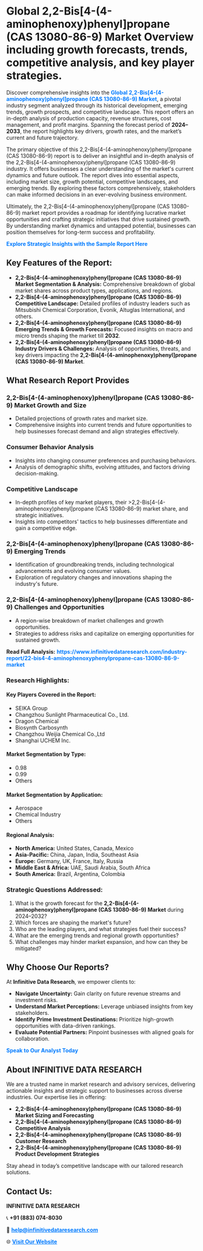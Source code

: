 <h1>Global 2,2-Bis[4-(4-aminophenoxy)phenyl]propane (CAS 13080-86-9) Market Overview including growth forecasts, trends, competitive analysis, and key player strategies.</h1>
<p>
Discover comprehensive insights into the 
<a href="https://www.infinitivedataresearch.com/industry-report/22-bis4-4-aminophenoxyphenylpropane-cas-13080-86-9-market" rel="dofollow" style="color: #007BFF; text-decoration: none;"><strong>Global 2,2-Bis[4-(4-aminophenoxy)phenyl]propane (CAS 13080-86-9) Market</strong></a>, a pivotal industry segment analyzed through its historical development, emerging trends, growth prospects, and competitive landscape. This report offers an in-depth analysis of production capacity, revenue structures, cost management, and profit margins. Spanning the forecast period of <strong>2024–2033</strong>, the report highlights key drivers, growth rates, and the market’s current and future trajectory.
</p>
<p>
The primary objective of this 2,2-Bis[4-(4-aminophenoxy)phenyl]propane (CAS 13080-86-9) report is to deliver an insightful and in-depth analysis of the 2,2-Bis[4-(4-aminophenoxy)phenyl]propane (CAS 13080-86-9) industry. It offers businesses a clear understanding of the market's current dynamics and future outlook. The report dives into essential aspects, including market size, growth potential, competitive landscapes, and emerging trends. By exploring these factors comprehensively, stakeholders can make informed decisions in an ever-evolving business environment.
</p>
<p>
Ultimately, the 2,2-Bis[4-(4-aminophenoxy)phenyl]propane (CAS 13080-86-9) market report provides a roadmap for identifying lucrative market opportunities and crafting strategic initiatives that drive sustained growth. By understanding market dynamics and untapped potential, businesses can position themselves for long-term success and profitability.
</p>
<p>
<a href="https://www.infinitivedataresearch.com/request-sample/reportId=105390" style="color: #007BFF; text-decoration: none;"><strong>Explore Strategic Insights with the Sample Report Here</strong></a>
</p>

<h2>Key Features of the Report:</h2>
<ul>
<li><strong>2,2-Bis[4-(4-aminophenoxy)phenyl]propane (CAS 13080-86-9) Market Segmentation & Analysis:</strong> Comprehensive breakdown of global market shares across product types, applications, and regions.</li>
<li><strong>2,2-Bis[4-(4-aminophenoxy)phenyl]propane (CAS 13080-86-9) Competitive Landscape:</strong> Detailed profiles of industry leaders such as Mitsubishi Chemical Corporation, Evonik, Altuglas International, and others.</li>
<li><strong>2,2-Bis[4-(4-aminophenoxy)phenyl]propane (CAS 13080-86-9) Emerging Trends & Growth Forecasts:</strong> Focused insights on macro and micro trends shaping the market till <strong>2032</strong>.</li>
<li><strong>2,2-Bis[4-(4-aminophenoxy)phenyl]propane (CAS 13080-86-9) Industry Drivers & Challenges:</strong> Analysis of opportunities, threats, and key drivers impacting the <strong>2,2-Bis[4-(4-aminophenoxy)phenyl]propane (CAS 13080-86-9) Market</strong>.</li>
</ul>

<h2>What Research Report Provides</h2>
<h3>2,2-Bis[4-(4-aminophenoxy)phenyl]propane (CAS 13080-86-9) Market Growth and Size</h3>
<ul>
<li>Detailed projections of growth rates and market size.</li>
<li>Comprehensive insights into current trends and future opportunities to help businesses forecast demand and align strategies effectively.</li>
</ul>

<h3>Consumer Behavior Analysis</h3>
<ul>
<li>Insights into changing consumer preferences and purchasing behaviors.</li>
<li>Analysis of demographic shifts, evolving attitudes, and factors driving decision-making.</li>
</ul>

<h3>Competitive Landscape</h3>
<ul>
<li>In-depth profiles of key market players, their >2,2-Bis[4-(4-aminophenoxy)phenyl]propane (CAS 13080-86-9) market share, and strategic initiatives.</li>
<li>Insights into competitors' tactics to help businesses differentiate and gain a competitive edge.</li>
</ul>

<h3>2,2-Bis[4-(4-aminophenoxy)phenyl]propane (CAS 13080-86-9) Emerging Trends</h3>
<ul>
<li>Identification of groundbreaking trends, including technological advancements and evolving consumer values.</li>
<li>Exploration of regulatory changes and innovations shaping the industry's future.</li>
</ul>

<h3>2,2-Bis[4-(4-aminophenoxy)phenyl]propane (CAS 13080-86-9) Challenges and Opportunities</h3>
<ul>
<li>A region-wise breakdown of market challenges and growth opportunities.</li>
<li>Strategies to address risks and capitalize on emerging opportunities for sustained growth.</li>
</ul>
<p><strong>Read Full Analysis:</strong> <a href="https://www.infinitivedataresearch.com/industry-report/22-bis4-4-aminophenoxyphenylpropane-cas-13080-86-9-market" rel="dofollow" style="color: #007BFF; text-decoration: none;"><strong>https://www.infinitivedataresearch.com/industry-report/22-bis4-4-aminophenoxyphenylpropane-cas-13080-86-9-market</strong></a></p>
<h3>Research Highlights:</h3>
<h4>Key Players Covered in the Report:</h4>
<ul><li>SEIKA Group</li><li>Changzhou Sunlight Pharmaceutical Co., Ltd.</li><li>Dragon Chemical</li><li>Biosynth Carbosynth</li><li>Changzhou Weijia Chemical Co.,Ltd</li><li>Shanghai UCHEM Inc.</li></ul>
<h4>Market Segmentation by Type:</h4>
<ul><li>0.98</li><li>0.99</li><li>Others</li></ul>
<h4>Market Segmentation by Application:</h4>
<ul><li>Aerospace</li><li>Chemical Industry</li><li>Others</li></ul>

<h4>Regional Analysis:</h4>
<ul>
<li><strong>North America:</strong> United States, Canada, Mexico</li>
<li><strong>Asia-Pacific:</strong> China, Japan, India, Southeast Asia</li>
<li><strong>Europe:</strong> Germany, UK, France, Italy, Russia</li>
<li><strong>Middle East & Africa:</strong> UAE, Saudi Arabia, South Africa</li>
<li><strong>South America:</strong> Brazil, Argentina, Colombia</li>
</ul>

<h3>Strategic Questions Addressed:</h3>
<ol>
<li>What is the growth forecast for the <strong>2,2-Bis[4-(4-aminophenoxy)phenyl]propane (CAS 13080-86-9) Market</strong> during 2024–2032?</li>
<li>Which forces are shaping the market's future?</li>
<li>Who are the leading players, and what strategies fuel their success?</li>
<li>What are the emerging trends and regional growth opportunities?</li>
<li>What challenges may hinder market expansion, and how can they be mitigated?</li>
</ol>

<h2>Why Choose Our Reports?</h2>
<p>At <strong>Infinitive Data Research</strong>, we empower clients to:</p>
<ul>
<li><strong>Navigate Uncertainty:</strong> Gain clarity on future revenue streams and investment risks.</li>
<li><strong>Understand Market Perceptions:</strong> Leverage unbiased insights from key stakeholders.</li>
<li><strong>Identify Prime Investment Destinations:</strong> Prioritize high-growth opportunities with data-driven rankings.</li>
<li><strong>Evaluate Potential Partners:</strong> Pinpoint businesses with aligned goals for collaboration.</li>
</ul>
<p><a href="https://www.infinitivedataresearch.com/industry-report/22-bis4-4-aminophenoxyphenylpropane-cas-13080-86-9-market" rel="dofollow" style="color: #007BFF; text-decoration: none;"><strong>Speak to Our Analyst Today</strong></a></p>

<h2>About INFINITIVE DATA RESEARCH</h2>
<p>We are a trusted name in market research and advisory services, delivering actionable insights and strategic support to businesses across diverse industries. Our expertise lies in offering:</p>
<ul>
<li><strong>2,2-Bis[4-(4-aminophenoxy)phenyl]propane (CAS 13080-86-9) Market Sizing and Forecasting</strong></li>
<li><strong>2,2-Bis[4-(4-aminophenoxy)phenyl]propane (CAS 13080-86-9) Competitive Analysis</strong></li>
<li><strong>2,2-Bis[4-(4-aminophenoxy)phenyl]propane (CAS 13080-86-9) Customer Research</strong></li>
<li><strong>2,2-Bis[4-(4-aminophenoxy)phenyl]propane (CAS 13080-86-9) Product Development Strategies</strong></li>
</ul>
<p>Stay ahead in today’s competitive landscape with our tailored research solutions.</p>

<h2>Contact Us:</h2>
<p><strong>INFINITIVE DATA RESEARCH</strong></p>
<p>📞 <strong>+91 (883) 074-8030</strong></p>
<p>📧 <strong><a href="mailto:help@infinitivedataresearch.com" style="color: #007BFF;">help@infinitivedataresearch.com</a></strong></p>
<p>🌐 <strong><a href="https://www.infinitivedataresearch.com" rel="dofollow" style="color: #007BFF;">Visit Our Website</a></strong></p>